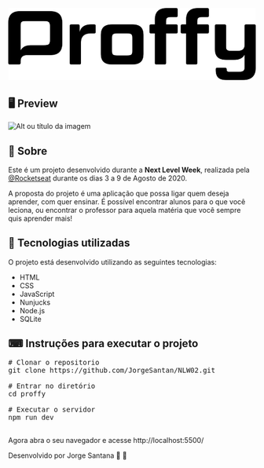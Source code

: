 <div align ="center"><img src="readme.img/logo.svg">
</div>

## 🖥 Preview
![Alt ou título da imagem](readme.img/índice.jpg)




## 📖 Sobre
Este é um projeto desenvolvido durante a **Next Level Week**, realizada pela [@Rocketseat](https://rocketseat.com.br/) durante os dias 3 a 9 de Agosto de 2020.

A proposta do projeto é uma aplicação que possa ligar quem deseja aprender, com quer ensinar. É possível encontrar alunos para o que você leciona, ou encontrar o professor para aquela matéria que você sempre quis aprender mais!


## 🚀 Tecnologias utilizadas
O projeto está desenvolvido utilizando as seguintes tecnologias:
 * HTML
 * CSS
 * JavaScript
 * Nunjucks
 * Node.js
 * SQLite

## ⌨ Instruções para executar o projeto
<pre>
# Clonar o repositorio  
git clone https://github.com/JorgeSantan/NLW02.git

# Entrar no diretório
cd proffy

# Executar o servidor
npm run dev

</pre>
Agora abra o seu navegador e acesse http://localhost:5500/ 

Desenvolvido por Jorge Santana 🚀 💜